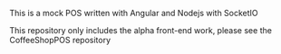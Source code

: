 This is a mock POS written with Angular and Nodejs with SocketIO

This repository only includes the alpha front-end work, please see the CoffeeShopPOS repository